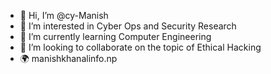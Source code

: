 - 👋 Hi, I’m @cy-Manish
- 👀 I’m interested in Cyber Ops and Security Research
- 🌱 I’m currently learning Computer Engineering
- 💞️ I’m looking to collaborate on the topic of Ethical Hacking
- 🌍 manishkhanalinfo.np
<!---
cy-Manish/cy-Manish is a ✨ special ✨ repository because its `README.md` (this file) appears on your GitHub profile.
You can click the Preview link to take a look at your changes.
--->
